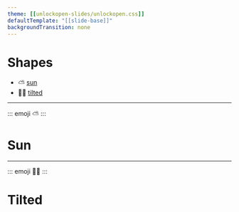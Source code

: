 ```yaml
---
theme: [[unlockopen-slides/unlockopen.css]]
defaultTemplate: "[[slide-base]]"
backgroundTransition: none
---
```


<!-- slide id="shapes-index" class="theme-golden" -->

#  Shapes

- ⛅️ [sun](#shape-sun)
- 👨‍🎤 [tilted](#shape-tilted)

---
<!-- slide id="shape-sun"class="theme-golden shape-sun" -->

::: emoji
⛅️
:::
#  Sun

---
<!-- slide id="shape-tilted" class="theme-pink shape-tilted" -->
::: emoji
👨‍🎤
:::
#  Tilted